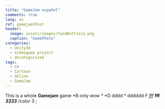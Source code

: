 ```yaml
---
title: "GameJam español"
comments: true
lang: es
ref: gamejam1Post
header:
  image: assets/images/foodBattles1.png
  caption: "GamePhoto"
categories:
  - Unity3d
  - Videogame project
  - Uncategorized
tags:
  - C#
  - Cartoon
  - Online
  - GameJam
---
```



This is a whole **Gamejam** game *B only wow   *
*D dddd * dddddd
*F fff* **fff** 
***3333*** 
/color 3 ;